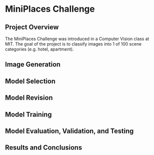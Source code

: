 # MiniPlaces Challenge 
## Project Overview
The MiniPlaces Challenge was introduced in a Computer Vision class at MIT. The goal of the project is to classify images into 1 of 100 scene categories (e.g. hotel, apartment).
## Image Generation 
## Model Selection
## Model Revision 
## Model Training 
## Model Evaluation, Validation, and Testing
## Results and Conclusions 
